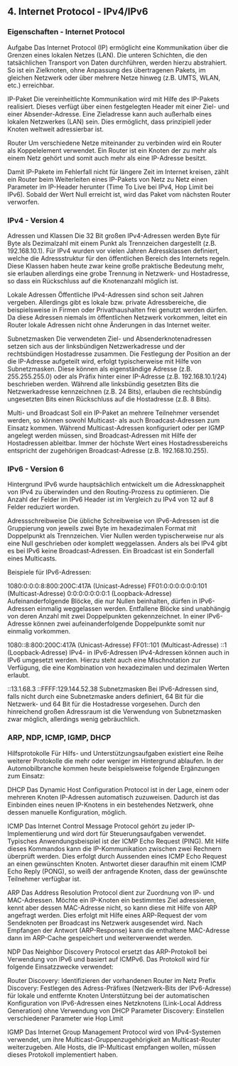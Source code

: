 ## 4. Internet Protocol - IPv4/IPv6

### Eigenschaften - Internet Protocol

Aufgabe
Das Internet Protocol (IP) ermöglicht eine Kommunikation über die Grenzen eines lokalen Netzes (LAN). Die unteren Schichten, die den tatsächlichen Transport von Daten durchführen, werden hierzu abstrahiert. So ist ein Zielknoten, ohne Anpassung des übertragenen Pakets, im gleichen Netzwerk oder über mehrere Netze hinweg (z.B. UMTS, WLAN, etc.) erreichbar.

IP-Paket
Die vereinheitlichte Kommunikation wird mit Hilfe des IP-Pakets realisiert. Dieses verfügt über einen festgelegten Header mit einer Ziel- und einer Absender-Adresse. Eine Zieladresse kann auch außerhalb eines lokalen Netzwerkes (LAN) sein. Dies ermöglicht, dass prinzipiell jeder Knoten weltweit adressierbar ist.

Router
Um verschiedene Netze miteinander zu verbinden wird ein Router als Koppelelement verwendet. Ein Router ist ein Knoten der zu mehr als einem Netz gehört und somit auch mehr als eine IP-Adresse besitzt.

Damit IP-Pakete im Fehlerfall nicht für längere Zeit im Internet kreisen, zählt ein Router beim Weiterleiten eines IP-Pakets von Netz zu Netz einen Parameter im IP-Header herunter (Time To Live bei IPv4, Hop Limit bei IPv6). Sobald der Wert Null erreicht ist, wird das Paket vom nächsten Router verworfen.

### IPv4 - Version 4

Adressen und Klassen
Die 32 Bit großen IPv4-Adressen werden Byte für Byte als Dezimalzahl mit einem Punkt als Trennzeichen dargestellt (z.B. 192.168.10.1). Für IPv4 wurden vor vielen Jahren Adressklassen definiert, welche die Adressstruktur für den öffentlichen Bereich des Internets regeln. Diese Klassen haben heute zwar keine große praktische Bedeutung mehr, sie erlauben allerdings eine grobe Trennung in Netzwerk- und Hostadresse, so dass ein Rückschluss auf die Knotenanzahl möglich ist.

Lokale Adressen
Öffentliche IPv4-Adressen sind schon seit Jahren vergeben. Allerdings gibt es lokale bzw. private Adressbereiche, die beispielsweise in Firmen oder Privathaushalten frei genutzt werden dürfen. Da diese Adressen niemals im öffentlichen Netzwerk vorkommen, leitet ein Router lokale Adressen nicht ohne Änderungen in das Internet weiter.

Subnetzmasken
Die verwendeten Ziel- und Absenderknotenadressen setzen sich aus der linksbündigen Netzwerkadresse und der rechtsbündigen Hostadresse zusammen. Die Festlegung der Position an der die IP-Adresse aufgeteilt wird, erfolgt typischerweise mit Hilfe von Subnetzmasken. Diese können als eigenständige Adresse (z.B. 255.255.255.0) oder als Präfix hinter einer IP-Adresse (z.B. 192.168.10.1/24) beschrieben werden. Während alle linksbündig gesetzten Bits die Netzwerkadresse kennzeichnen (z.B. 24 Bits), erlauben die rechtsbündig ungesetzten Bits einen Rückschluss auf die Hostadresse (z.B. 8 Bits).

Multi- und Broadcast
Soll ein IP-Paket an mehrere Teilnehmer versendet werden, so können sowohl Multicast- als auch Broadcast-Adressen zum Einsatz kommen. Während Multicast-Adressen konfiguriert oder per IGMP angelegt werden müssen, sind Broadcast-Adressen mit Hilfe der Hostadressen ableitbar. Immer der höchste Wert eines Hostadressbereichs entspricht der zugehörigen Broadcast-Adresse (z.B. 192.168.10.255).

### IPv6 - Version 6

Hintergrund
IPv6 wurde hauptsächlich entwickelt um die Adressknappheit von IPv4 zu überwinden und den Routing-Prozess zu optimieren. Die Anzahl der Felder im IPv6 Header ist im Vergleich zu IPv4 von 12 auf 8 Felder reduziert worden.

Adressschreibweise
Die übliche Schreibweise von IPv6-Adressen ist die Gruppierung von jeweils zwei Byte im hexadezimalen Format mit Doppelpunkt als Trennzeichen. Vier Nullen werden typischerweise nur als eine Null geschrieben oder komplett weggelassen. Anders als bei IPv4 gibt es bei IPv6 keine Broadcast-Adressen. Ein Broadcast ist ein Sonderfall eines Multicasts.

Beispiele für IPv6-Adressen:

1080:0:0:0:8:800:200C:417A (Unicast-Adresse)
FF01:0:0:0:0:0:0:101 (Multicast-Adresse)
0:0:0:0:0:0:0:1 (Loopback-Adresse)
Aufeinanderfolgende Blöcke, die nur Nullen beinhalten, dürfen in IPv6-Adressen einmalig weggelassen werden. Entfallene Blöcke sind unabhängig von deren Anzahl mit zwei Doppelpunkten gekennzeichnet. In einer IPv6-Adresse können zwei aufeinanderfolgende Doppelpunkte somit nur einmalig vorkommen.

1080::8:800:200C:417A (Unicast-Adresse)
FF01::101 (Multicast-Adresse)
::1 (Loopback-Adresse)
IPv4- in IPv6-Adressen
IPv4-Adressen können auch in IPv6 umgesetzt werden. Hierzu steht auch eine Mischnotation zur Verfügung, die eine Kombination von hexadezimalen und dezimalen Werten erlaubt.

::13.1.68.3
::FFFF:129.144.52.38
Subnetzmasken
Bei IPv6-Adressen sind, falls nicht durch eine Subnetzmaske anders definiert, 64 Bit für die Netzwerk- und 64 Bit für die Hostadresse vorgesehen. Durch den hinreichend großen Adressraum ist die Verwendung von Subnetzmasken zwar möglich, allerdings wenig gebräuchlich.

### ARP, NDP, ICMP, IGMP, DHCP

Hilfsprotokolle
Für Hilfs- und Unterstützungsaufgaben existiert eine Reihe weiterer Protokolle die mehr oder weniger im Hintergrund ablaufen. In der Automobilbranche kommen heute beispielsweise folgende Ergänzungen zum Einsatz:

DHCP
Das Dynamic Host Configuration Protocol ist in der Lage, einem oder mehreren Knoten IP-Adressen automatisch zuzuweisen. Dadurch ist das Einbinden eines neuen IP-Knotens in ein bestehendes Netzwerk, ohne dessen manuelle Konfiguration, möglich.

ICMP
Das Internet Control Message Protocol gehört zu jeder IP-Implementierung und wird dort für Steuerungsaufgaben verwendet. Typisches Anwendungsbeispiel ist der ICMP Echo Request (PING). Mit Hilfe dieses Kommandos kann die IP-Kommunikation zwischen zwei Rechnern überprüft werden. Dies erfolgt durch Aussenden eines ICMP Echo Request an einen gewünschten Knoten. Antwortet dieser daraufhin mit einem ICMP Echo Reply (PONG), so weiß der anfragende Knoten, dass der gewünschte Teilnehmer verfügbar ist.

ARP
Das Address Resolution Protocol dient zur Zuordnung von IP- und MAC-Adressen. Möchte ein IP-Knoten ein bestimmtes Ziel adressieren, kennt aber dessen MAC-Adresse nicht, so kann diese mit Hilfe von ARP angefragt werden. Dies erfolgt mit Hilfe eines ARP-Request der vom Sendeknoten per Broadcast ins Netzwerk ausgesendet wird. Nach Empfangen der Antwort (ARP-Response) kann die enthaltene MAC-Adresse dann im ARP-Cache gespeichert und weiterverwendet werden.

NDP
Das Neighbor Discovery Protocol ersetzt das ARP-Protokoll bei Verwendung von IPv6 und basiert auf ICMPv6. Das Protokoll wird für folgende Einsatzzwecke verwendet:

Router Discovery: Identifizieren der vorhandenen Router im Netz
Prefix Discovery: Festlegen des Adress-Präfixes (Netzwerk-Bits der IPv6-Adresse) für lokale und entfernte Knoten
Unterstützung bei der automatischen Konfiguration von IPv6-Adressen eines Netzknotens (Link-Local Address Generation) ohne Verwendung von DHCP
Parameter Discovery: Einstellen verschiedener Parameter wie Hop Limit

IGMP
Das Internet Group Management Protocol wird von IPv4-Systemen verwendet, um ihre Multicast-Gruppenzugehörigkeit an Multicast-Router weiterzugeben. Alle Hosts, die IP-Multicast empfangen wollen, müssen dieses Protokoll implementiert haben.
